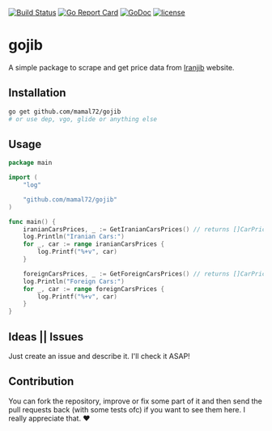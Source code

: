 [![Build Status](https://travis-ci.org/mamal72/gojib.svg?branch=master)](https://travis-ci.org/mamal72/gojib)
[![Go Report Card](https://goreportcard.com/badge/github.com/mamal72/gojib)](https://goreportcard.com/report/github.com/mamal72/gojib)
[![GoDoc](https://godoc.org/github.com/mamal72/gojib?status.svg)](https://godoc.org/github.com/mamal72/gojib)
[![license](https://img.shields.io/github/license/mamal72/gojib.svg)](https://github.com/mamal72/gojib/blob/master/LICENSE)


# gojib

A simple package to scrape and get price data from [Iranjib](https://www.iranjib.ir) website.


## Installation

```bash
go get github.com/mamal72/gojib
# or use dep, vgo, glide or anything else
```


## Usage

```go
package main

import (
	"log"

	"github.com/mamal72/gojib"
)

func main() {
	iranianCarsPrices, _ := GetIranianCarsPrices() // returns []CarPrice, error
	log.Println("Iranian Cars:")
	for _, car := range iranianCarsPrices {
		log.Printf("%+v", car)
	}

	foreignCarsPrices, _ := GetForeignCarsPrices() // returns []CarPrice, error
	log.Println("Foreign Cars:")
	for _, car := range foreignCarsPrices {
		log.Printf("%+v", car)
	}
}
```


## Ideas || Issues

Just create an issue and describe it. I'll check it ASAP!


## Contribution

You can fork the repository, improve or fix some part of it and then send the pull requests back (with some tests ofc) if you want to see them here. I really appreciate that. ❤️
